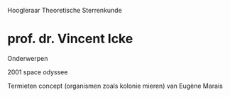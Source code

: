 
Hoogleraar Theoretische Sterrenkunde
# prof. dr. Vincent Icke


Onderwerpen


2001 space odyssee



Termieten concept (organismen zoals kolonie mieren) van Eugène Marais



